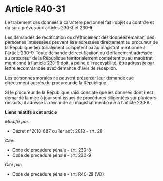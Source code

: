 # Article R40-31

Le traitement des données à caractère personnel fait l'objet du contrôle et du suivi prévus aux articles 230-8 et 230-9.

Les demandes de rectification ou d'effacement des données émanant des personnes intéressées peuvent être adressées
directement au procureur de la République territorialement compétent ou au magistrat mentionné à l'article 230-9. Toute
demande de rectification ou d'effacement adressée au procureur de la République territorialement compétent ou au magistrat
mentionné à l'article 230-9 doit, à peine d'irrecevabilité, être adressée par lettre recommandée avec demande d'avis de
réception.

Les personnes morales ne peuvent présenter leur demande que directement auprès du procureur de la République.

Si le procureur de la République saisi constate que les données dont il est demandé la mise à jour sont issues de procédures
diligentées sur plusieurs ressorts, il adresse la demande au magistrat mentionné à l'article 230-9.

**Liens relatifs à cet article**

_Modifié par_:

  - Décret n°2018-687 du 1er août 2018 - art. 28

_Cite_:

  - Code de procédure pénale - art. 230-8
  - Code de procédure pénale - art. 230-9

_Cité par_:

  - Code de procédure pénale - art. R40-28 (VD)
